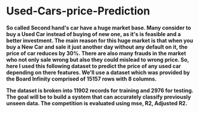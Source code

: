 # Used-Cars-price-Prediction


**So called Second hand's car have a huge market base. Many consider to buy a Used Car instead of buying of new one, as it's is feasible and a better investment.
The main reason for this huge market is that when you buy a New Car and sale it just another day without any default on it, the price of car reduces by 30%.
There are also many frauds in the market who not only sale wrong but also they could mislead to wrong price.
So, here I used this following dataset to predict the price of any used car depending on there features.
We’ll use a dataset which was provided by the Board Infinity comprised of 15157 rows    with 8 columns.**

**The dataset is broken into 11902 records for training and 2976 for testing. The goal will be to build a system that can accurately classify previously unseen data. The competition is evaluated using mse, R2, Adjusted R2.**
